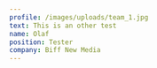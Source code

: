 ```yaml
---
profile: /images/uploads/team_1.jpg
text: This is an other test
name: Olaf
position: Tester
company: Biff New Media
---
```


